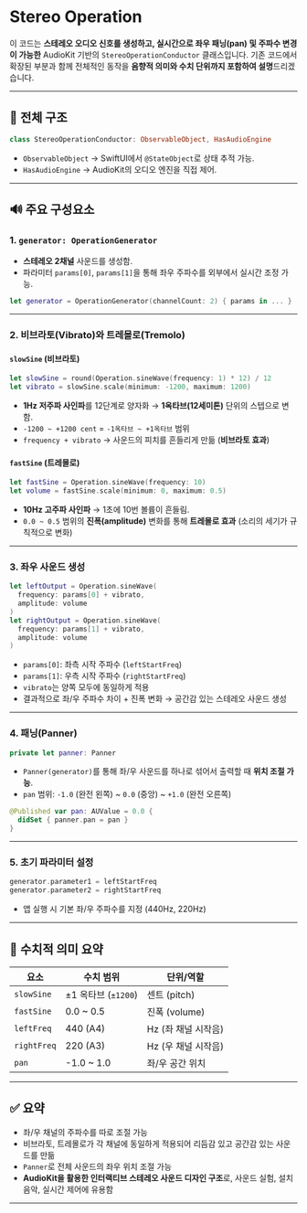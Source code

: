 # Stereo Operation

이 코드는 **스테레오 오디오 신호를 생성하고, 실시간으로 좌우 패닝(pan) 및 주파수 변경이 가능한** AudioKit 기반의 `StereoOperationConductor` 클래스입니다. 기존 코드에서 확장된 부분과 함께 전체적인 동작을 **음향적 의미와 수치 단위까지 포함하여 설명**드리겠습니다.

---

## 🧱 전체 구조

```swift
class StereoOperationConductor: ObservableObject, HasAudioEngine
```

* `ObservableObject` → SwiftUI에서 `@StateObject`로 상태 추적 가능.
* `HasAudioEngine` → AudioKit의 오디오 엔진을 직접 제어.

---

## 🔊 주요 구성요소

### 1. `generator: OperationGenerator`

* **스테레오 2채널** 사운드를 생성함.
* 파라미터 `params[0]`, `params[1]`을 통해 좌우 주파수를 외부에서 실시간 조정 가능.

```swift
let generator = OperationGenerator(channelCount: 2) { params in ... }
```

---

### 2. 비브라토(Vibrato)와 트레몰로(Tremolo)

#### `slowSine` (비브라토)

```swift
let slowSine = round(Operation.sineWave(frequency: 1) * 12) / 12
let vibrato = slowSine.scale(minimum: -1200, maximum: 1200)
```

* **1Hz 저주파 사인파**를 12단계로 양자화 → **1옥타브(12세미톤)** 단위의 스텝으로 변함.
* `-1200 ~ +1200 cent` = `-1옥타브 ~ +1옥타브` 범위
* `frequency + vibrato` → 사운드의 피치를 흔들리게 만듦 (**비브라토 효과**)

#### `fastSine` (트레몰로)

```swift
let fastSine = Operation.sineWave(frequency: 10)
let volume = fastSine.scale(minimum: 0, maximum: 0.5)
```

* **10Hz 고주파 사인파** → 1초에 10번 볼륨이 흔들림.
* `0.0 ~ 0.5` 범위의 **진폭(amplitude)** 변화를 통해 **트레몰로 효과** (소리의 세기가 규칙적으로 변화)

---

### 3. 좌우 사운드 생성

```swift
let leftOutput = Operation.sineWave(
  frequency: params[0] + vibrato,
  amplitude: volume
)
let rightOutput = Operation.sineWave(
  frequency: params[1] + vibrato,
  amplitude: volume
)
```

* `params[0]`: 좌측 시작 주파수 (`leftStartFreq`)
* `params[1]`: 우측 시작 주파수 (`rightStartFreq`)
* `vibrato`는 양쪽 모두에 동일하게 적용
* 결과적으로 좌/우 주파수 차이 + 진폭 변화 → 공간감 있는 스테레오 사운드 생성

---

### 4. 패닝(Panner)

```swift
private let panner: Panner
```

* `Panner(generator)`를 통해 좌/우 사운드를 하나로 섞어서 출력할 때 **위치 조절 가능**.
* `pan` 범위: `-1.0` (완전 왼쪽) \~ `0.0` (중앙) \~ `+1.0` (완전 오른쪽)

```swift
@Published var pan: AUValue = 0.0 {
  didSet { panner.pan = pan }
}
```

---

### 5. 초기 파라미터 설정

```swift
generator.parameter1 = leftStartFreq
generator.parameter2 = rightStartFreq
```

* 앱 실행 시 기본 좌/우 주파수를 지정 (440Hz, 220Hz)

---

## 🧠 수치적 의미 요약

| 요소          | 수치 범위            | 단위/역할         |
| ----------- | ---------------- | ------------- |
| `slowSine`  | ±1 옥타브 (`±1200`) | 센트 (pitch)    |
| `fastSine`  | 0.0 \~ 0.5       | 진폭 (volume)   |
| `leftFreq`  | 440 (A4)         | Hz (좌 채널 시작음) |
| `rightFreq` | 220 (A3)         | Hz (우 채널 시작음) |
| `pan`       | -1.0 \~ 1.0      | 좌/우 공간 위치     |

---

## ✅ 요약

* 좌/우 채널의 주파수를 따로 조절 가능
* 비브라토, 트레몰로가 각 채널에 동일하게 적용되어 리듬감 있고 공간감 있는 사운드를 만듦
* `Panner`로 전체 사운드의 좌우 위치 조절 가능
* **AudioKit을 활용한 인터랙티브 스테레오 사운드 디자인 구조**로, 사운드 실험, 설치음악, 실시간 제어에 유용함

---
